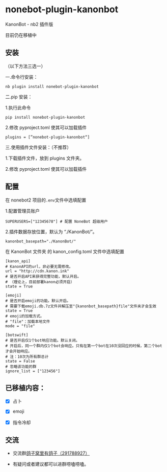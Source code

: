 # nonebot-plugin-kanonbot

KanonBot - nb2 插件版

目前仍在移植中

## 安装

（以下方法三选一）

一.命令行安装：

    nb plugin install nonebot-plugin-kanonbot

二.pip 安装：

1.执行此命令

    pip install nonebot-plugin-kanonbot

2.修改 pyproject.toml 使其可以加载插件

    plugins = [”nonebot-plugin-kanonbot“]

三.使用插件文件安装：（不推荐）

1.下载插件文件，放到 plugins 文件夹。

2.修改 pyproject.toml 使其可以加载插件

## 配置

在 nonebot2 项目的`.env`文件中选填配置

1.配置管理员账户

    SUPERUSERS=["12345678"] # 配置 NoneBot 超级用户

2.插件数据存放位置，默认为 “./KanonBot/”。

    kanonbot_basepath="./KanonBot/"

在 KanonBot 文件夹 的 kanon_config.toml 文件中选填配置

    [kanon_api]
    # KanonAPI的url，非必要无需修改。
    url = "http://cdn.kanon.ink"
    # 是否开启API来获得完整功能，默认开启。
    # （理论上，目前部署kanon必须开启）
    state = True

    [emoji]
    # 是否开启emoji的功能。默认开启。
    # 需要下载emoji.db.7z文件并解压至"{kanonbot_basepath}file"文件夹才会生效
    state = True
    # emoji的加载方式。
    # "file"：加载本地文件
    mode = "file"

    [botswift]
    # 是否开启仅1个bot响应功能。默认关闭。
    # 开启后，同一个群内仅1个bot会响应。只有在第一个bot在10次没回应的时候，第二个bot才会开始响应。
    # 注：10次为所有群总计
    state = False
    # 忽略该功能的群
    ignore_list = ["123456"]

## 已移植内容：

- [x] 占卜

- [x] emoji

- [x] 指令冷却

## 交流

- 交流群[鸽子窝里有鸽子（291788927）](https://qm.qq.com/cgi-bin/qm/qr?k=QhOk7Z2jaXBOnAFfRafEy9g5WoiETQhy&jump_from=webapi&authKey=fCvx/auG+QynlI8bcFNs4Csr2soR8UjzuwLqrDN9F8LDwJrwePKoe89psqpozg/m)

- 有疑问或者建议都可以进群唠嗑唠嗑。
